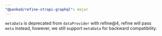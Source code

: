 ```yaml
---
"@pankod/refine-strapi-graphql": major
---
```


`metaData` is deprecated from `dataProvider` with refine@4, refine will pass `meta` instead, however, we still support `metaData` for backward compatibility.
